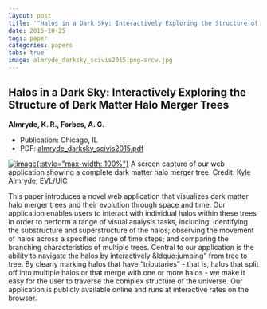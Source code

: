 ```yaml
---
layout: post
title: '"Halos in a Dark Sky: Interactively Exploring the Structure of Dark Matter Halo Merger Trees"'
date: 2015-10-25
tags: paper
categories: papers
tabs: true
image: almryde_darksky_scivis2015.png-srcw.jpg
---
```


## Halos in a Dark Sky: Interactively Exploring the Structure of Dark Matter Halo Merger Trees
**Almryde, K. R., Forbes, A. G.**
- Publication: Chicago, IL
- PDF: [almryde_darksky_scivis2015.pdf](/documents/almryde_darksky_scivis2015.pdf)


[![image](https://www.evl.uic.edu/output/originals/almryde_darksky_scivis2015.png-srcw.jpg){:style="max-width: 100%"}](https://www.evl.uic.edu/output/originals/almryde_darksky_scivis2015.png-srcw.jpg)
A screen capture of our web application showing a complete dark matter halo merger tree.
Credit: Kyle Almryde, EVL/UIC

This paper introduces a novel web application that visualizes dark matter halo merger trees and their evolution through space and
time. Our application enables users to interact with individual halos within these trees in order to perform a range of visual analysis
tasks, including: identifying the substructure and superstructure of the halos; observing the movement of halos across a specified range of time steps; and comparing the branching characteristics of multiple trees. Central to our application is the ability to navigate the halos by interactively &ldquo:jumping&rdquo; from tree to tree. By clearly marking halos that have &ldquo;tributaries&rdquo; - that is, halos that split off into multiple halos or that merge with one or more halos - we make it easy for the user to traverse the complex structure of the universe. Our application is publicly available online and runs at interactive rates on the browser.